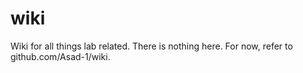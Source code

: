 # wiki
Wiki for all things lab related.
There is nothing here. For now, refer to github.com/Asad-1/wiki.
